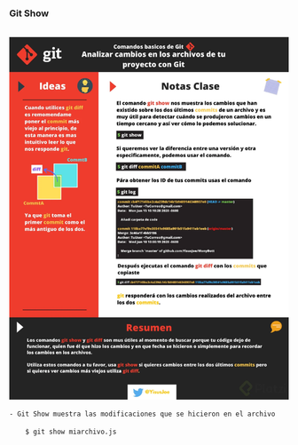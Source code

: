 
### Git Show

<br>

<img src="../img/git-show.webp" width="">

    - Git Show muestra las modificaciones que se hicieron en el archivo

        $ git show miarchivo.js